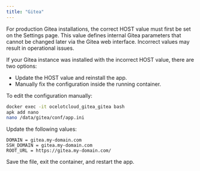 ```yaml
---
title: "Gitea"
---
```


For production Gitea installations, the correct HOST value must first be set on the Settings page. This value defines internal Gitea parameters that cannot be changed later via the Gitea web interface. Incorrect values may result in operational issues.

If your Gitea instance was installed with the incorrect HOST value, there are two options:

* Update the HOST value and reinstall the app.
* Manually fix the configuration inside the running container.

To edit the configuration manually:

```bash
docker exec -it ocelotcloud_gitea_gitea bash
apk add nano
nano /data/gitea/conf/app.ini
```

Update the following values:

```text
DOMAIN = gitea.my-domain.com
SSH_DOMAIN = gitea.my-domain.com
ROOT_URL = https://gitea.my-domain.com/
```

Save the file, exit the container, and restart the app.